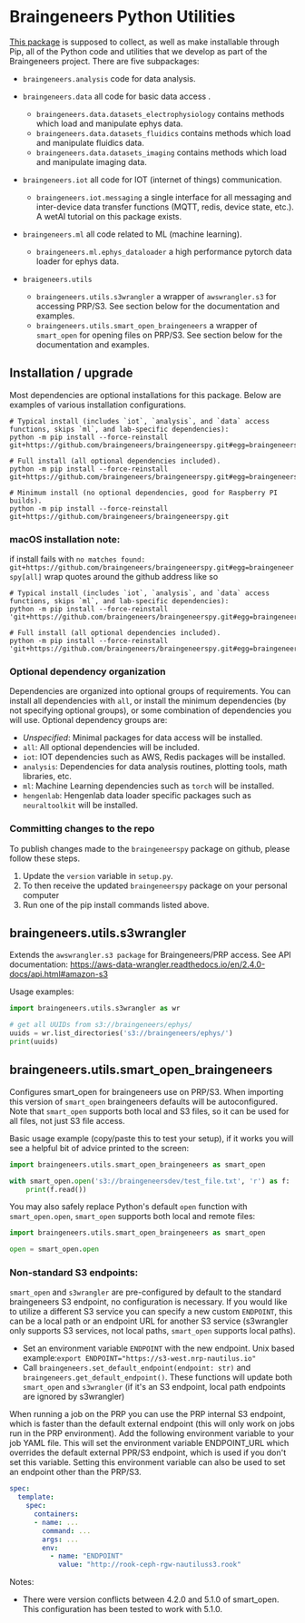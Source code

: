 # Braingeneers Python Utilities

[This package][github] is supposed to collect, as well as make installable
through Pip, all of the Python code and utilities that we develop as
part of the Braingeneers project. There are five subpackages:
  * `braingeneers.analysis` code for data analysis.

  * `braingeneers.data` all code for basic data access .
    * `braingeneers.data.datasets_electrophysiology` contains methods which load and manipulate ephys data.
    * `braingeneers.data.datasets_fluidics` contains methods which load and manipulate fluidics data.
    * `braingeneers.data.datasets_imaging` contains methods which load and manipulate imaging data.
    
  * `braingeneers.iot` all code for IOT (internet of things) communication.
    * `braingeneers.iot.messaging` a single interface for all messaging and inter-device data transfer functions (MQTT, redis, device state, etc.). A wetAI tutorial on this package exists.
    
  * `braingeneers.ml` all code related to ML (machine learning).
    * `braingeneers.ml.ephys_dataloader` a high performance pytorch data loader for ephys data.

  * `braigeneers.utils`  
    * `braingeneers.utils.s3wrangler` a wrapper of `awswrangler.s3` for accessing PRP/S3. See section below for the documentation and examples.
    * `braingeneers.utils.smart_open_braingeneers` a wrapper of `smart_open` for opening files on PRP/S3. See section below for the documentation and examples.

[github]: https://www.github.com/braingeneers/braingeneerspy

## Installation / upgrade

Most dependencies are optional installations for this package. 
Below are examples of various installation configurations.

```
# Typical install (includes `iot`, `analysis`, and `data` access functions, skips `ml`, and lab-specific dependencies): 
python -m pip install --force-reinstall git+https://github.com/braingeneers/braingeneerspy.git#egg=braingeneerspy[iot,analysis,data]

# Full install (all optional dependencies included).
python -m pip install --force-reinstall git+https://github.com/braingeneers/braingeneerspy.git#egg=braingeneerspy[all]

# Minimum install (no optional dependencies, good for Raspberry PI builds).
python -m pip install --force-reinstall git+https://github.com/braingeneers/braingeneerspy.git
```

### macOS installation note:
if install fails with ```no matches found: git+https://github.com/braingeneers/braingeneerspy.git#egg=braingeneerspy[all]```
wrap quotes around the github address like so 

```
# Typical install (includes `iot`, `analysis`, and `data` access functions, skips `ml`, and lab-specific dependencies): 
python -m pip install --force-reinstall 'git+https://github.com/braingeneers/braingeneerspy.git#egg=braingeneerspy[iot,analysis]'

# Full install (all optional dependencies included).
python -m pip install --force-reinstall 'git+https://github.com/braingeneers/braingeneerspy.git#egg=braingeneerspy[all]'
```

### Optional dependency organization

Dependencies are organized into optional groups of requirements. You can install all dependencies with `all`, 
or install the minimum dependencies (by not specifying optional groups), 
or some combination of dependencies you will use. Optional dependency groups are:

 - *Unspecified*: Minimal packages for data access will be installed.
 - `all`: All optional dependencies will be included.
 - `iot`: IOT dependencies such as AWS, Redis packages will be installed.
 - `analysis`: Dependencies for data analysis routines, plotting tools, math libraries, etc.
 - `ml`: Machine Learning dependencies such as `torch` will be installed.
 - `hengenlab`: Hengenlab data loader specific packages such as `neuraltoolkit` will be installed.

### Committing changes to the repo

To publish changes made to the `braingeneerspy` package on github, please follow these steps. 
 1. Update the `version` variable in `setup.py`. 
 2. To then receive the updated `braingeneerspy` package on your personal computer 
 3. Run one of the pip install commands listed above.

## braingeneers.utils.s3wrangler
Extends the `awswrangler.s3 package` for Braingeneers/PRP access.
See API documentation: https://aws-data-wrangler.readthedocs.io/en/2.4.0-docs/api.html#amazon-s3

Usage examples:
```python
import braingeneers.utils.s3wrangler as wr

# get all UUIDs from s3://braingeneers/ephys/
uuids = wr.list_directories('s3://braingeneers/ephys/')
print(uuids)
```

## braingeneers.utils.smart_open_braingeneers
Configures smart_open for braingeneers use on PRP/S3. When importing this version of `smart_open` 
braingeneers defaults will be autoconfigured. Note that `smart_open` supports both local and S3 files, 
so it can be used for all files, not just S3 file access.

Basic usage example (copy/paste this to test your setup), if it works you will see a helpful bit of advice printed to the screen:

```python
import braingeneers.utils.smart_open_braingeneers as smart_open

with smart_open.open('s3://braingeneersdev/test_file.txt', 'r') as f:
    print(f.read())
```

You may also safely replace Python's default `open` function with `smart_open.open`, 
`smart_open` supports both local and remote files:

```python
import braingeneers.utils.smart_open_braingeneers as smart_open

open = smart_open.open
```
### Non-standard S3 endpoints:

`smart_open` and `s3wrangler` are pre-configured by default to the standard braingeneers S3 endpoint,
no configuration is necessary. If you would like to utilize a different S3 service you can specify a
new custom `ENDPOINT`, this can be a local path or an endpoint URL for another S3 service (s3wrangler
only supports S3 services, not local paths, `smart_open` supports local paths).

- Set an environment variable `ENDPOINT` with the new endpoint. Unix based example:`export ENDPOINT="https://s3-west.nrp-nautilus.io"`
- Call `braingeneers.set_default_endpoint(endpoint: str)` and `braingeneers.get_default_endpoint()`. 
  These functions will update both `smart_open` and `s3wrangler` (if it's an S3 endpoint, 
  local path endpoints are ignored by s3wrangler)

When running a job on the PRP you can use the PRP internal S3 endpoint,
which is faster than the default external endpoint (this will only work on jobs run in the PRP 
environment). Add the following environment variable to your job YAML file.
This will set the environment variable ENDPOINT_URL which overrides the
default external PPR/S3 endpoint, which is used if you don't set this variable.
Setting this environment variable can also be used to set an endpoint other than the PRP/S3.

```yaml
spec:
  template:
    spec:
      containers:
      - name: ...
        command: ...
        args: ...
        env:
          - name: "ENDPOINT"
            value: "http://rook-ceph-rgw-nautiluss3.rook"
```

Notes:
- There were version conflicts between 4.2.0 and 5.1.0 of smart_open. This configuration has been tested to work with 5.1.0.
